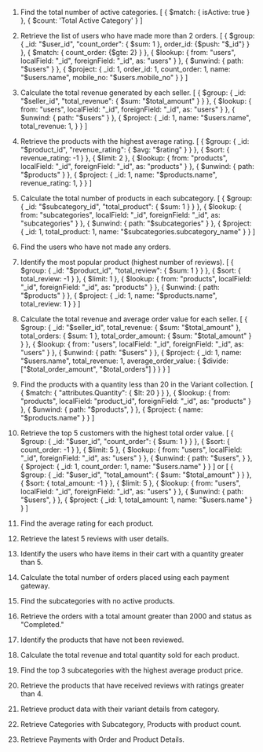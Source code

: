 1. Find the total number of active categories.
[
  {
    $match: {
      isActive: true
    }
  },
  {
    $count: 'Total Active Category'
  }
]



2. Retrieve the list of users who have made more than 2 orders.
[
  {
    $group: {
      _id: "$user_id",
      "count_order": {
        $sum: 1
      },
      order_id: {$push: "$_id"}
    }
  },
  {
    $match: {
      count_order: {$gte: 2}
    }
  },
  {
    $lookup: {
      from: "users",
      localField: "_id",
      foreignField: "_id",
      as: "users"
    }
  },
  {
    $unwind: {
      path: "$users"
    }
  },
  {
    $project: {
      _id: 1,
      order_id: 1,
      count_order: 1,
      name: "$users.name",
      mobile_no: "$users.mobile_no"
    }
  }
]



3. Calculate the total revenue generated by each seller.
[
  {
    $group: {
      _id: "$seller_id",
      "total_revenue": {
        $sum: "$total_amount"
      }
    }
  },
  {
    $lookup: {
      from: "users",
      localField: "_id",
      foreignField: "_id",
      as: "users"
    }
  },
  {
    $unwind: {
      path: "$users"
    }
  },
  {
    $project: {
      _id: 1,
      name: "$users.name",
      total_revenue: 1,
    }
  }
]



4. Retrieve the products with the highest average rating.
[
  {
    $group: {
      _id: "$product_id",
      "revenue_rating": {
       $avg: "$rating"
      }
    }
  },
  {
    $sort: {
      revenue_rating: -1
    }
  },
  {
    $limit: 2
  },
  {
    $lookup: {
      from: "products",
      localField: "_id",
      foreignField: "_id",
      as: "products"
    }
  },
  {
    $unwind: {
      path: "$products"
    }
  },
  {
    $project: {
      _id: 1,
      name: "$products.name",
      revenue_rating: 1,
    }
  }
]



5. Calculate the total number of products in each subcategory.
[
  {
    $group: {
      _id: "$subcategory_id",
      "total_product": {
        $sum: 1
      }
    }
  },
  {
    $lookup: {
      from: "subcategories",
      localField: "_id",
      foreignField: "_id",
      as: "subcategories"
    }
  },
  {
    $unwind: {
      path: "$subcategories"
    }
  },
  {
    $project: {
      _id: 1,
      total_product: 1,
      name: "$subcategories.subcategory_name"
    }
  }
]



6. Find the users who have not made any orders.



7. Identify the most popular product (highest number of reviews).
[
  {
    $group: {
      _id: "$product_id",
      "total_review": {
        $sum: 1
      }
    }
  },
  {
    $sort: {
      total_review: -1
    }
  },
  {
    $limit: 1
  },
  {
    $lookup: {
      from: "products",
      localField: "_id",
      foreignField: "_id",
      as: "products"
    }
  },
  {
    $unwind: {
      path: "$products"
    }
  },
  {
    $project: {
      _id: 1,
      name: "$products.name",
     total_review: 1
    }
  }
]



8. Calculate the total revenue and average order value for each seller.
[
  {
    $group: {
      _id: "$seller_id",
      total_revenue: {
        $sum: "$total_amount"
      },
      total_orders: {
        $sum: 1
      },
      total_order_amount: {
        $sum: "$total_amount"
      }
    }
  },
  {
    $lookup: {
      from: "users",
      localField: "_id",
      foreignField: "_id",
      as: "users"
    }
  },
  {
    $unwind: {
      path: "$users"
    }
  },
  {
    $project: {
      _id: 1,
      name: "$users.name",
      total_revenue: 1,
      average_order_value: {
        $divide: ["$total_order_amount", "$total_orders"]
      }
    }
  }
]



9. Find the products with a quantity less than 20 in the Variant collection.
[
  {
    $match: {
      "attributes.Quantity": {
        $lt: 20
      }
    }
  },
  {
    $lookup: {
      from: "products",
      localField: "product_id",
      foreignField: "_id",
      as: "products"
    }
  },
  {
    $unwind: {
      path: "$products",
    }
  },
  {
    $project: {
      name: "$products.name"
    }
  }
]




10. Retrieve the top 5 customers with the highest total order value.
[
  {
    $group: {
      _id: "$user_id",
      "count_order": {
        $sum: 1
      }
    }
  },
  {
    $sort: {
      count_order: -1
    }
  },
  {
    $limit: 5
  },
  {
    $lookup: {
      from: "users",
      localField: "_id",
      foreignField: "_id",
      as: "users"
    }
  },
  {
    $unwind: {
      path: "$users",
    }
  },
  {
    $project: {
      _id: 1,
      count_order: 1,
      name: "$users.name"
    }
  }
]
or
[
  {
    $group: {
      _id: "$user_id",
      "total_amount": {
        $sum: "$total_amount"
      }
    }
  },
  {
    $sort: {
      total_amount: -1
    }
  },
  {
    $limit: 5
  },
  {
    $lookup: {
      from: "users",
      localField: "_id",
      foreignField: "_id",
      as: "users"
    }
  },
  {
    $unwind: {
      path: "$users",
    }
  },
  {
    $project: {
      _id: 1,
      total_amount: 1,
      name: "$users.name"
    }
  }
]



11. Find the average rating for each product.
12. Retrieve the latest 5 reviews with user details.
13. Identify the users who have items in their cart with a quantity greater than 5.
14. Calculate the total number of orders placed using each payment gateway.
15. Find the subcategories with no active products.
16. Retrieve the orders with a total amount greater than 2000 and status as "Completed."
17. Identify the products that have not been reviewed.
18. Calculate the total revenue and total quantity sold for each product.
19. Find the top 3 subcategories with the highest average product price.
20. Retrieve the products that have received reviews with ratings greater than 4.
21. Retrieve product data with their variant details from category.
22. Retrieve Categories with Subcategory, Products with product count.
23. Retrieve Payments with Order and Product Details.
